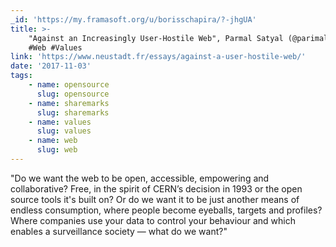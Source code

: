 ```yaml
---
_id: 'https://my.framasoft.org/u/borisschapira/?-jhgUA'
title: >-
    "Against an Increasingly User-Hostile Web", Parmal Satyal (@parimalsatyal)
    #Web #Values
link: 'https://www.neustadt.fr/essays/against-a-user-hostile-web/'
date: '2017-11-03'
tags:
    - name: opensource
      slug: opensource
    - name: sharemarks
      slug: sharemarks
    - name: values
      slug: values
    - name: web
      slug: web
---
```


<div class="markdown"><p>&quot;Do we want the web to be open, accessible, empowering and collaborative? Free, in the spirit of CERN’s decision in 1993 or the open source tools it's built on? Or do we want it to be just another means of endless consumption, where people become eyeballs, targets and profiles? Where companies use your data to control your behaviour and which enables a surveillance society — what do we want?&quot;
</p></div>
